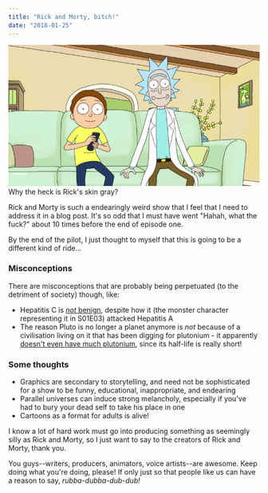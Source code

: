 ```yaml
---
title: "Rick and Morty, bitch!"
date: "2018-01-25"
---
```


![rick and morty](images/rick-and-morty.png) Why the heck is Rick's skin gray?

Rick and Morty is such a endearingly weird show that I feel that I need to address it in a blog post. It's so odd that I must have went "Hahah, what the fuck?" about 10 times before the end of episode one.

By the end of the pilot, I just thought to myself that this is going to be a different kind of ride...

### Misconceptions

There are misconceptions that are probably being perpetuated (to the detriment of society) though, like:

- Hepatitis C is [_not_ benign](http://www.who.int/mediacentre/factsheets/fs164/en/), despite how it (the monster character representing it in S01E03) attacked Hepatitis A
- The reason Pluto is no longer a planet anymore is _not_ because of a civilisation living on it that has been digging for plutonium - it apparently [doesn't even have much plutonium](http://quarksandcoffee.com/index.php/2015/07/22/is-there-mercury-the-element-on-mercury-the-planet-uranium-on-uranus-plutonium-on-pluto/), since its half-life is really short!

### Some thoughts

- Graphics are secondary to storytelling, and need not be sophisticated for a show to be funny, educational, inappropriate, and endearing
- Parallel universes can induce strong melancholy, especially if you've had to bury your dead self to take his place in one
- Cartoons as a format for adults is alive!

I know a lot of hard work must go into producing something as seemingly silly as Rick and Morty, so I just want to say to the creators of Rick and Morty, thank you.

You guys--writers, producers, animators, voice artists--are awesome. Keep doing what you're doing, please! If only just so that people like us can have a reason to say, _rubba-dubba-dub-dub!_
